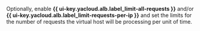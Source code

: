 Optionally, enable **{{ ui-key.yacloud.alb.label_limit-all-requests }}** and/or **{{ ui-key.yacloud.alb.label_limit-requests-per-ip }}** and set the limits for the number of requests the virtual host will be processing per unit of time.